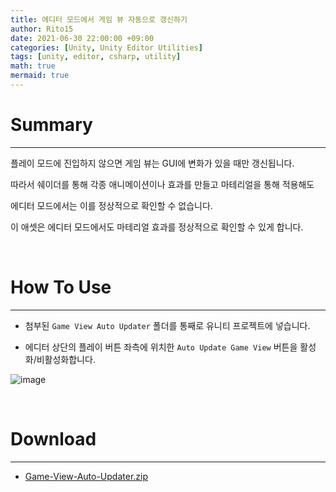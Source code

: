 ```yaml
---
title: 에디터 모드에서 게임 뷰 자동으로 갱신하기
author: Rito15
date: 2021-06-30 22:00:00 +09:00
categories: [Unity, Unity Editor Utilities]
tags: [unity, editor, csharp, utility]
math: true
mermaid: true
---
```


# Summary
---

플레이 모드에 진입하지 않으면 게임 뷰는 GUI에 변화가 있을 때만 갱신됩니다.

따라서 쉐이더를 통해 각종 애니메이션이나 효과를 만들고 마테리얼을 통해 적용해도

에디터 모드에서는 이를 정상적으로 확인할 수 없습니다.

이 애셋은 에디터 모드에서도 마테리얼 효과를 정상적으로 확인할 수 있게 합니다.

<br>

# How To Use
---
- 첨부된 `Game View Auto Updater` 폴더를 통째로 유니티 프로젝트에 넣습니다.

- 에디터 상단의 플레이 버튼 좌측에 위치한 `Auto Update Game View` 버튼을 활성화/비활성화합니다.

![image](https://user-images.githubusercontent.com/42164422/123966859-c119bd00-d9f0-11eb-95d3-12a4cc90de36.png)

<br>

# Download
---
- [Game-View-Auto-Updater.zip](https://github.com/rito15/Images/files/6741301/Game-View-Auto-Updater.zip)

